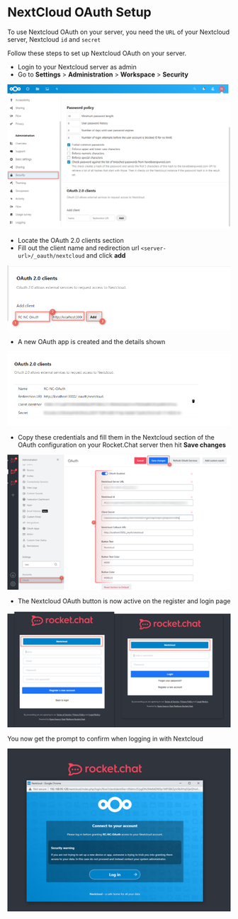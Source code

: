 # NextCloud OAuth Setup

To use Nextcloud OAuth on your server, you need the `URL` of your Nextcloud server, Nextcloud `id` and `secret`

Follow these steps to set up Nextcloud OAuth on your server.

* Login to your Nextcloud server as admin
* Go to **Settings** > **Administration** > **Workspace** > **Security**

![](<../../../../../.gitbook/assets/image (643) (1) (1) (1).png>)

* Locate the OAuth 2.0 clients section
* Fill out the client name and redirection url `<server-url>/_oauth/nextcloud` and click **add**

![](<../../../../../.gitbook/assets/image (638) (1).png>)

* A new OAuth app is created and the details shown

![](<../../../../../.gitbook/assets/image (637) (1) (1).png>)

* Copy these credentials and fill them in the Nextcloud section of the OAuth configuration on your Rocket.Chat server then hit **Save changes**

![](<../../../../../.gitbook/assets/image (673) (1) (1) (1).png>)

* The Nextcloud OAuth button is now active on the register and login page

![](<../../../../../.gitbook/assets/image (657) (1) (1) (1).png>)

You now get the prompt to confirm when logging in with Nextcloud

![](<../../../../../.gitbook/assets/image (677) (1) (1) (1) (1) (1).png>)
